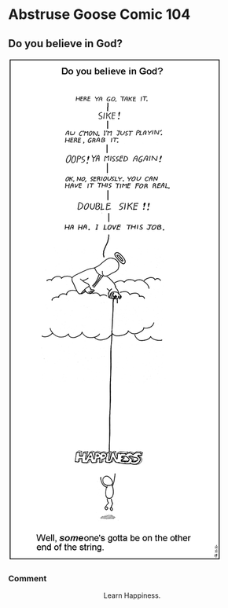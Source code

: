 # Abstruse Goose Comic 104
## Do you believe in God?

![image](do_you_believe_in_god.png)
### Comment
<p align="center">Learn Happiness.
